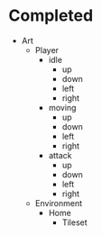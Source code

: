 # Completed
- Art
	- Player
		- idle
			- up
			- down
			- left
			- right
		- moving
			- up
			- down
			- left
			- right
		- attack
			- up
			- down
			- left
			- right
	- Environment
		- Home
			- Tileset

